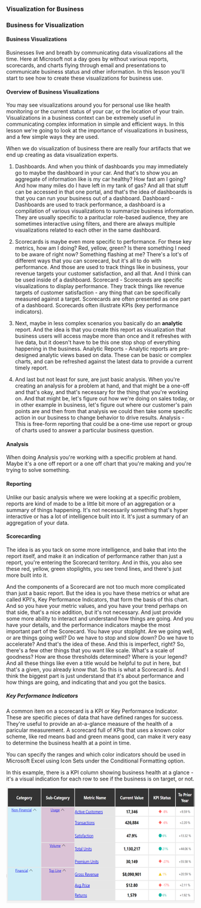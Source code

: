 ### Visualization for Business
### Business for Visualization
#### Business Visualizations
Businesses live and breath by communicating data visualizations all the time. Here at Microsoft not a day goes by without various reports, scorecards, and charts flying through email and presentations to communicate business status and other information. In this lesson you'll start to see how to create these visualizations for business use.

#### Overview of Business Visualizations
You may see visualizations around you for personal use like health monitoring or the current status of your car, or the location of your train. Visualizations in a business context can be extremely useful in communicating complex information in simple and efficient ways. In this lesson we're going to look at the importance of visualizations in business, and a few simple ways they are used.


When we do visualization of business there are really four artifacts that we end up creating as data visualization experts. 
1. Dashboards. And when you think of dashboards you may immediately go to maybe the dashboard in your car. And that's to show you an aggregate of information like is my car healthy? How fast am I going? And how many miles do I have left in my tank of gas? And all that stuff can be accessed in that one portal, and that's the idea of dashboards is that you can run your business out of a dashboard. 
Dashboard - Dashboards are used to track performance, a dashboard is a compilation of various visualizations to summarize business information. They are usually specific to a parituclar role-based audience, they are sometimes interactive using filters, and there are always multiple visualizations related to each other in the same dashboard.


2. Scorecards is maybe even more specific to performance. For these key metrics, how am I doing? Red, yellow, green? Is there something I need to be aware of right now? Something flashing at me? There's a lot's of different ways that you can scorecard, but it's all to do with performance. And those are used to track things like in business, your revenue targets your customer satisfaction, and all that. And I think can be used inside of a dashboard.
Scorecard - Scorecards are specific visualizations to display performance. They track things like revenue targets of customer satisfaction - any thing that can be specifically measured against a target. Scorecards are often presented as one part of a dashboard. Scorecards often illustrate KPIs (key performance indicators).


3. Next, maybe in less complex scenarios you basically do an <b> analytic </b>  report. And the idea is that you create this report as visualization that business users will access maybe more than once and it refreshes with live data, but it doesn't have to be this one stop shop of everything happening in the business. 
Analytic Reports - Analytic reports are pre-designed analytic views based on data. These can be basic or complex charts, and can be refreshed against the latest data to provide a current timely report.


4. And last but not least for sure, are just basic analysis. When you're creating an analysis for a problem at hand, and that might be a one-off and that's okay, and that's necessary for the thing that you're working on. And that might be, let's figure out how we're doing on sales today, or in other example in business, let's figure out where our customer's pain points are and then from that analysis we could then take some specific action in our business to change behavior to drive results.
Analysis - This is free-form reporting that could be a one-time use report or group of charts used to answer a particular business question.

#### Analysis
When doing Analysis you're working with a specific problem at hand. Maybe it's a one off report or a one off chart that you're making and you're trying to solve something.

#### Reporting
Unlike our basic analysis where we were looking at a specific problem, reports are kind of made to be a little bit more of an aggregation or a summary of things happening. It's not necessarily something that's hyper interactive or has a lot of intelligence built into it. It's just a summary of an aggregation of your data.

#### Scorecarding
The idea is as you tack on some more intelligence, and bake that into the report itself, and make it an indication of performance rather than just a report, you're entering the Scorecard territory. And in this, you also see these red, yellow, green stoplights, you see trend lines, and there's just more built into it.

And the components of a Scorecard are not too much more complicated than just a basic report.
But the idea is you have these metrics or what are called KPI's, Key Performance Indicators, that form the basis of this chart.
And so you have your metric values, and you have your trend perhaps on that side, that's a nice addition, but it's not necessary.
And just provide some more ability to interact and understand how things are going. And you have your details, and the performance indicators maybe the most important part of the Scorecard. You have your stoplight. Are we going well, or are things going well?
Do we have to stop and slow down? Do we have to accelerate? And that's the idea of these. And this is imperfect, right?
So, there's a few other things that you want like scale. What's a scale of goodness? How are those thresholds determined?
Where is your legend? And all these things like even a title would be helpful to put in here, but that's a given, you already know that.
So this is what a Scorecard is. And I think the biggest part is just understand that it's about performance and how things are going,
and indicating that and you got the basics.

##### Key Performance Indicators
A common item on a scorecard is a KPI or Key Performance Indicator. These are specific pieces of data that have defined ranges for success. They're useful to provide an at-a-glance measure of the health of a paricular measurement. A scorecard full of KPIs that uses a known color scheme, like red means bad and green means good, can make it very easy to determine the business health at a point in time.

You can specify the ranges and which color indicators should be used in Microsoft Excel using Icon Sets under the Conditional Formatting option.

In this example, there is a KPI column showing business health at a glance - it's a visual indication for each row to see if the business is on target, or not.

![](KPI.png)



